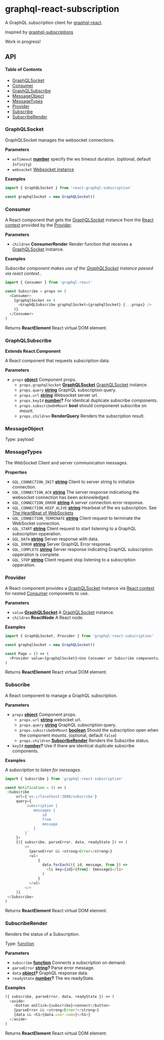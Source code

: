 # graphql-react-subscription

A GraphQL subscription client for [graphql-react](https://github.com/jaydenseric/graphql-react).

Inspired by [graphql-subscriptions](https://github.com/apollographql/graphql-subscriptions)

Work in progress!

## API

<!-- Generated by documentation.js. Update this documentation by updating the source code. -->

#### Table of Contents

-   [GraphQLSocket](#graphqlsocket)
-   [Consumer](#consumer)
-   [GraphQLSubscribe](#graphqlsubscribe)
-   [MessageObject](#messageobject)
-   [MessageTypes](#messagetypes)
-   [Provider](#provider)
-   [Subscribe](#subscribe)
-   [SubscribeRender](#subscriberender)

### GraphQLSocket

GraphQLSocket manages the websocket connections.

**Parameters**

-   `wsTimeout` **[number](https://developer.mozilla.org/docs/Web/JavaScript/Reference/Global_Objects/Number)** specify the ws timeout duration. (optional, default `Infinity`)
-   `websocket`  [Websocket instance](https://github.com/websockets/ws)

**Examples**

```javascript
import { GraphQLSocket } from 'react-graphql-subscription'

const graphqlSocket = new GraphQLSocket()
```

### Consumer

A React component that gets the [GraphQLSocket](#graphqlsocket) instance from the [React context](https://reactjs.org/docs/context.html)
provided by the [Provider](#provider).

**Parameters**

-   `children` **ConsumerRender** Render function that receives a [GraphQLSocket](#graphqlsocket) instance.

**Examples**

_Subscribe component makes use of the [GraphQLSocket](#graphqlsocket) instance passed via react context.._

```javascript
import { Consumer } from 'graphql-react'

const Subscribe = props => (
  <Consumer>
    {graphqlSocket => (
      <GraphQLSubscribe graphqlSocket={graphqlSocket} {...props} />
    )}
  </Consumer>
)
```

Returns **ReactElement** React virtual DOM element.

### GraphQLSubscribe

**Extends React.Component**

A React component that requests subscription data.

**Parameters**

-   `props` **[object](https://developer.mozilla.org/docs/Web/JavaScript/Reference/Global_Objects/Object)** Component props.
    -   `props.graphqlSocket` **[GraphQLSocket](#graphqlsocket)** [GraphQLSocket](#graphqlsocket) instance.
    -   `props.query` **[string](https://developer.mozilla.org/docs/Web/JavaScript/Reference/Global_Objects/String)** GraphQL subscription query.
    -   `props.url` **[string](https://developer.mozilla.org/docs/Web/JavaScript/Reference/Global_Objects/String)** Websocket server url.
    -   `props.keyId` **[number](https://developer.mozilla.org/docs/Web/JavaScript/Reference/Global_Objects/Number)?** For identical duplicate subscribe components.
    -   `props.subscribeOnMount` **bool** should componenet subscribe on mount.
    -   `props.children` **RenderQuery** Renders the subscription result.

### MessageObject

Type: payload

### MessageTypes

The WebSocket Client and server communication messages.

**Properties**

-   `GQL_CONNECTION_INIT` **[string](https://developer.mozilla.org/docs/Web/JavaScript/Reference/Global_Objects/String)** Client to server string to initialize connection.
-   `GQL_CONNECTION_ACK` **[string](https://developer.mozilla.org/docs/Web/JavaScript/Reference/Global_Objects/String)** The server response indicationg the websocket connection has been acknowledged.
-   `GQL_CONNECTION_ERROR` **[string](https://developer.mozilla.org/docs/Web/JavaScript/Reference/Global_Objects/String)** A server connection error response.
-   `GQL_CONNECTION_KEEP_ALIVE` **[string](https://developer.mozilla.org/docs/Web/JavaScript/Reference/Global_Objects/String)** Hearbeat of the ws subscription. See [The HeartBeat of WebSockets](https://developer.mozilla.org/en-US/docs/Web/API/WebSockets_API/Writing_WebSocket_servers#Pings_and_Pongs_The_Heartbeat_of_WebSockets)
-   `GQL_CONNECTION_TERMINATE` **[string](https://developer.mozilla.org/docs/Web/JavaScript/Reference/Global_Objects/String)** Client request to terminate the WebSocket connection.
-   `GQL_START` **[string](https://developer.mozilla.org/docs/Web/JavaScript/Reference/Global_Objects/String)** Client request to start listening to a GraphQL subscription opperation.
-   `GQL_DATA` **[string](https://developer.mozilla.org/docs/Web/JavaScript/Reference/Global_Objects/String)** Server response with data.
-   `GQL_ERROR` **[string](https://developer.mozilla.org/docs/Web/JavaScript/Reference/Global_Objects/String)** Server GraphQL Error response.
-   `GQL_COMPLETE` **[string](https://developer.mozilla.org/docs/Web/JavaScript/Reference/Global_Objects/String)** Server response indicating GraphQL subscription opperation is complete.
-   `GQL_STOP` **[string](https://developer.mozilla.org/docs/Web/JavaScript/Reference/Global_Objects/String)** Client request stop listening to a subscription opperation.

### Provider

A React component provides a [GraphQLSocket](#graphqlsocket) instance via [React context](https://reactjs.org/docs/context.html) for nested
[Consumer](#consumer) components to use.

**Parameters**

-   `value` **[GraphQLSocket](#graphqlsocket)** A [GraphQLSocket](#graphqlsocket) instance.
-   `children` **ReactNode** A React node.

**Examples**

```javascript
import { GraphQLSocket, Provider } from 'graphql-react-subscription'

const graphqlSocket = new GraphQLSocket()

const Page = () => (
  <Provider value={graphqlSocket}>Use Consumer or Subscribe components…</Provider>
)
```

Returns **ReactElement** React virtual DOM element.

### Subscribe

A React component to manage a GraphQL subscription.

**Parameters**

-   `props` **[object](https://developer.mozilla.org/docs/Web/JavaScript/Reference/Global_Objects/Object)** Component props.
    -   `props.url` **[string](https://developer.mozilla.org/docs/Web/JavaScript/Reference/Global_Objects/String)** webocket url.
    -   `props.query` **[string](https://developer.mozilla.org/docs/Web/JavaScript/Reference/Global_Objects/String)** GraphQL subscription query.
    -   `props.subscribeOnMount` **[boolean](https://developer.mozilla.org/docs/Web/JavaScript/Reference/Global_Objects/Boolean)** Should the subscription open when the component mounts. (optional, default `false`)
    -   `props.children` **[SubscribeRender](#subscriberender)** Renders the Subscribe status.
-   `keyId` **[number](https://developer.mozilla.org/docs/Web/JavaScript/Reference/Global_Objects/Number)?** Use if there are identical duplicate subscribe components.

**Examples**

_A subscription to listen for messages._

```javascript
import { Subscribe } from 'graphql-react-subscription'

const Notification = () => (
 <Subscribe
     url={'ws://localhost:3000/subscribe'}
     query={
         `subscription {
             messages {
                 id
                 from
                 message
             }
         }`
     }>
     {({ subscribe, parseError, data, readyState }) => (
         <>
           {parseError && <strong>Error</strong>}
           <ul>
               {
                 data.forEach(({ id, message, from }) =>
                   <li key={id}>{from}: {message}</li>
                 )
               }
           </ul>
         </>
     )}
 </Subscribe>
)
```

Returns **ReactElement** React virtual DOM element.

### SubscribeRender

Renders the status of a Subscription.

Type: [function](https://developer.mozilla.org/docs/Web/JavaScript/Reference/Statements/function)

**Parameters**

-   `subscribe` **[function](https://developer.mozilla.org/docs/Web/JavaScript/Reference/Statements/function)** Connects a subscription on demand.
-   `parseError` **[string](https://developer.mozilla.org/docs/Web/JavaScript/Reference/Global_Objects/String)?** Parse error message.
-   `data` **[object](https://developer.mozilla.org/docs/Web/JavaScript/Reference/Global_Objects/Object)?** GraphQL response data.
-   `readyState` **[number](https://developer.mozilla.org/docs/Web/JavaScript/Reference/Global_Objects/Number)?** The ws readyState.

**Examples**

```javascript
({ subscribe, parseError, data, readyState }) => (
  <aside>
    <button onClick={subscribe}>connect</button>
    {parseError && <strong>Error!</strong>}
    {data && <h1>{data.user.name}</h1>}
  </aside>
)
```

Returns **ReactElement** React virtual DOM element.
